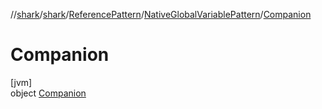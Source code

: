 //[shark](../../../../../index.md)/[shark](../../../index.md)/[ReferencePattern](../../index.md)/[NativeGlobalVariablePattern](../index.md)/[Companion](index.md)

# Companion

[jvm]\
object [Companion](index.md)
